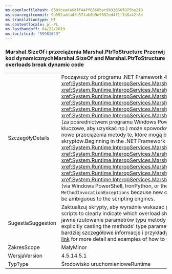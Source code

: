 ```yaml
---
ms.openlocfilehash: 6309cead46dff44ff6360bac9b31666f875be210
ms.sourcegitcommit: 9b552addadfb57fab0b9e7852ed4f1f1b8a42f8e
ms.translationtype: HT
ms.contentlocale: pl-PL
ms.lasthandoff: 04/22/2019
ms.locfileid: "59981623"
---
```

### <a name="marshalsizeof-and-marshalptrtostructure-overloads-break-dynamic-code"></a><span data-ttu-id="adfca-101">Marshal.SizeOf i przeciążenia Marshal.PtrToStructure Przerwij kod dynamicznych</span><span class="sxs-lookup"><span data-stu-id="adfca-101">Marshal.SizeOf and Marshal.PtrToStructure overloads break dynamic code</span></span>

|   |   |
|---|---|
|<span data-ttu-id="adfca-102">Szczegóły</span><span class="sxs-lookup"><span data-stu-id="adfca-102">Details</span></span>|<span data-ttu-id="adfca-103">Począwszy od programu .NET Framework 4.5.1, dynamicznie powiązanie z metodami <xref:System.Runtime.InteropServices.Marshal.SizeOf%60%601>, <xref:System.Runtime.InteropServices.Marshal.SizeOf%60%601(%60%600)>, <xref:System.Runtime.InteropServices.Marshal.PtrToStructure(System.IntPtr,System.Object)>, <xref:System.Runtime.InteropServices.Marshal.PtrToStructure(System.IntPtr,System.Type)>, <xref:System.Runtime.InteropServices.Marshal.PtrToStructure%60%601(System.IntPtr)>, lub <xref:System.Runtime.InteropServices.Marshal.PtrToStructure%60%601(System.IntPtr,%60%600)>, (za pośrednictwem programu Windows PowerShell, IronPython, lub C# dynamiczne słowo kluczowe, aby uzyskać np.) może spowodować <code>MethodInvocationExceptions</code> ponieważ dodano nowe przeciążenia metody te, które mogą być niejednoznaczne do aparatów obsługi skryptów.</span><span class="sxs-lookup"><span data-stu-id="adfca-103">Beginning in the .NET Framework 4.5.1, dynamically binding to the methods <xref:System.Runtime.InteropServices.Marshal.SizeOf%60%601>, <xref:System.Runtime.InteropServices.Marshal.SizeOf%60%601(%60%600)>, <xref:System.Runtime.InteropServices.Marshal.PtrToStructure(System.IntPtr,System.Object)>, <xref:System.Runtime.InteropServices.Marshal.PtrToStructure(System.IntPtr,System.Type)>, <xref:System.Runtime.InteropServices.Marshal.PtrToStructure%60%601(System.IntPtr)>, or <xref:System.Runtime.InteropServices.Marshal.PtrToStructure%60%601(System.IntPtr,%60%600)>, (via Windows PowerShell, IronPython, or the C# dynamic keyword, for example) can result in <code>MethodInvocationExceptions</code> because new overloads of these methods have been added that may be ambiguous to the scripting engines.</span></span>|
|<span data-ttu-id="adfca-104">Sugestia</span><span class="sxs-lookup"><span data-stu-id="adfca-104">Suggestion</span></span>|<span data-ttu-id="adfca-105">Zaktualizuj skrypty, aby wyraźnie wskazać przeciążenie, które powinny być używane.</span><span class="sxs-lookup"><span data-stu-id="adfca-105">Update scripts to clearly indicate which overload should be used.</span></span> <span data-ttu-id="adfca-106">Może to zazwyczaj wykonywane przez jawne rzutowanie parametrów typu metody jako <xref:System.Type>.</span><span class="sxs-lookup"><span data-stu-id="adfca-106">This can typically done by explicitly casting the methods' type parameters as <xref:System.Type>.</span></span> <span data-ttu-id="adfca-107">Zobacz [ten link](https://support.microsoft.com/kb/2909958/) uzyskać bardziej szczegółowe informacje i przykłady sposobów w celu obejścia tego problemu.</span><span class="sxs-lookup"><span data-stu-id="adfca-107">See [this link](https://support.microsoft.com/kb/2909958/) for more detail and examples of how to workaround the issue.</span></span>|
|<span data-ttu-id="adfca-108">Zakres</span><span class="sxs-lookup"><span data-stu-id="adfca-108">Scope</span></span>|<span data-ttu-id="adfca-109">Mały</span><span class="sxs-lookup"><span data-stu-id="adfca-109">Minor</span></span>|
|<span data-ttu-id="adfca-110">Wersja</span><span class="sxs-lookup"><span data-stu-id="adfca-110">Version</span></span>|<span data-ttu-id="adfca-111">4.5.1</span><span class="sxs-lookup"><span data-stu-id="adfca-111">4.5.1</span></span>|
|<span data-ttu-id="adfca-112">Typ</span><span class="sxs-lookup"><span data-stu-id="adfca-112">Type</span></span>|<span data-ttu-id="adfca-113">Środowisko uruchomieniowe</span><span class="sxs-lookup"><span data-stu-id="adfca-113">Runtime</span></span>|
